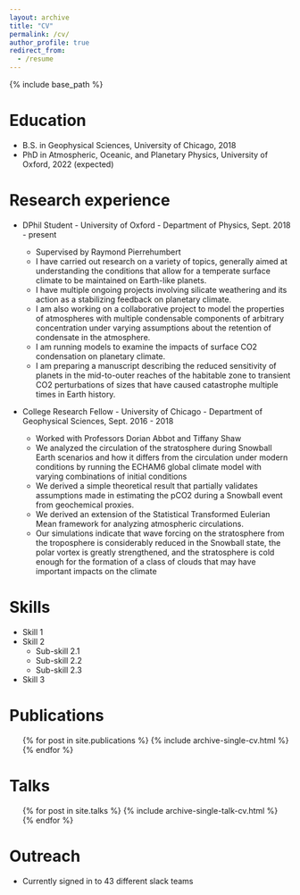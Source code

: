 ```yaml
---
layout: archive
title: "CV"
permalink: /cv/
author_profile: true
redirect_from:
  - /resume
---
```


{% include base_path %}

Education
======
* B.S. in Geophysical Sciences, University of Chicago, 2018
* PhD in Atmospheric, Oceanic, and Planetary Physics, University of Oxford, 2022 (expected)

Research experience
======
* DPhil Student - University of Oxford - Department of Physics, Sept. 2018 - present
  * Supervised by Raymond Pierrehumbert
  * I have carried out research on a variety of topics, generally aimed at understanding the conditions that allow for a temperate surface climate to be maintained on Earth-like planets.
  * I have multiple ongoing projects involving silicate weathering and its action as a stabilizing feedback on planetary climate.
  * I am also working on a collaborative project to model the properties of atmospheres with multiple condensable components of arbitrary concentration under varying assumptions about the retention of condensate in the atmosphere.
  * I am running models to examine the impacts of surface CO2 condensation on planetary climate.
  * I am preparing a manuscript describing the reduced sensitivity of planets in the mid-to-outer reaches of the habitable zone to transient CO2 perturbations of sizes that have caused catastrophe multiple times in Earth history. 
  
* College Research Fellow - University of Chicago - Department of Geophysical Sciences, Sept. 2016 - 2018
  * Worked with Professors Dorian Abbot and Tiffany Shaw
  * We analyzed the circulation of the stratosphere during Snowball Earth scenarios and how it differs from the circulation under modern conditions by running the ECHAM6 global climate model with varying combinations of initial conditions
  * We derived a simple theoretical result that partially validates assumptions made in estimating the pCO2 during a Snowball event from geochemical proxies.
  * We derived an extension of the Statistical Transformed Eulerian Mean framework for analyzing atmospheric circulations.
  * Our simulations indicate that wave forcing on the stratosphere from the troposphere is considerably reduced in the Snowball state, the polar vortex is greatly strengthened, and the stratosphere is cold enough for the formation of a class of clouds that may have important impacts on the climate
  
Skills
======
* Skill 1
* Skill 2
  * Sub-skill 2.1
  * Sub-skill 2.2
  * Sub-skill 2.3
* Skill 3

Publications
======
  <ul>{% for post in site.publications %}
    {% include archive-single-cv.html %}
  {% endfor %}</ul>
  
Talks
======
  <ul>{% for post in site.talks %}
    {% include archive-single-talk-cv.html %}
  {% endfor %}</ul>
  
Outreach
======
* Currently signed in to 43 different slack teams
